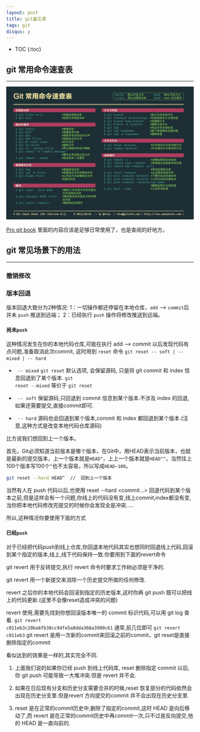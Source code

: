 ```yaml
---
layout: post
title: git备忘录
tags: git
disqus: y
---
```

* TOC
{:toc}

## git 常用命令速查表
---

![git常用命令速查表](/images/blog/2016/02-14/Git常用命令.jpg)

[Pro git book](https://git-scm.com/book/zh/v2) 里面的内容应该是足够日常使用了，也是查阅的好地方。

## git 常见场景下的用法
---

### 撤销修改


### 版本回退
版本回退大致分为2种情况:
1：一切操作都还停留在本地仓库，<code>add</code> --> <code>commit</code>后并未 <code>push</code> 推送到远端；
2：已经执行 <code>push</code> 操作将修改推送到远端。

#### 尚未<code>push</code>
 这种情况发生在你的本地代码仓库,可能在执行 add --> commit 以后发现代码有点问题,准备取消此次commit, 这时用到 <code>reset</code> 命令
<code>git reset -- soft | -- mixed | -- hard</code>

- <code> -- mixed</code>
<code>git reset</code> 默认选项, 会保留源码, 只是将 git commit 和 index 信息回退到了某个版本. <code>git reset --mixed</code>  等价于  <code>git reset</code>

- <code> -- soft</code>
保留源码,只回退到 commit 信息到某个版本.不涉及 index 的回退,如果还需要提交,直接commit即可.
- <code> -- hard</code>
源码也会回退到某个版本,commit 和 index 都回退到某个版本.(注意,这种方式是改变本地代码仓库源码)

比方说我们想回到上一个版本。

首先，Git必须知道当前版本是哪个版本，在Git中，用HEAD表示当前版本，也就是最新的提交版本，上一个版本就是<code>HEAD^</code>，上上一个版本就是<code>HEAD^^</code>，当然往上100个版本写100个<code>^</code>也不太容易，所以写成<code>HEAD~100</code>。

```bash
git reset --hard HEAD^  //  回到上一个版本
```

当然有人在 push 代码以后,也使用 reset --hard <commit...> 回退代码到某个版本之前,但是这样会有一个问题,你线上的代码没有变,线上commit,index都没有变,当你把本地代码修改完提交的时候你会发现全是冲突.....

 所以,这种情况你要使用下面的方式

#### 已经<code>push</code>

对于已经把代码push到线上仓库,你回退本地代码其实也想同时回退线上代码,回滚到某个指定的版本,线上,线下代码保持一致.你要用到下面的revert命令

git revert 用于反转提交,执行 revert 命令时要求工作树必须是干净的.

git revert 用一个新提交来消除一个历史提交所做的任何修改.

revert 之后你的本地代码会回滚到指定的历史版本,这时你再 git push 既可以把线上的代码更新.(这里不会像reset造成冲突的问题)

revert 使用,需要先找到你想回滚版本唯一的 commit 标识代码,可以用 git log 查看.
<code>git revert c011eb3c20ba6fb38cc94fe5a8dda366a3990c61</code>
通常,前几位即可 <code>git revert c011eb3</code>
git revert 是用一次新的commit来回滚之前的commit，git reset是直接删除指定的commit

看似达到的效果是一样的,其实完全不同.

1. 上面我们说的如果你已经 push 到线上代码库, reset 删除指定 commit 以后,你 git push 可能导致一大堆冲突.但是 revert 并不会.

2. 如果在日后现有分支和历史分支需要合并的时候,reset 恢复部分的代码依然会出现在历史分支里.但是revert 方向提交的commit 并不会出现在历史分支里.

3. reset 是在正常的commit历史中,删除了指定的commit,这时 HEAD 是向后移动了,而 revert 是在正常的commit历史中再commit一次,只不过是反向提交,他的 HEAD 是一直向前的.
